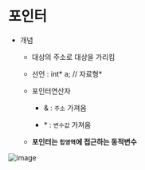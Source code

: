 # 포인터

- 개념

    - 대상의 주소로 대상을 가리킴

    - 선언 : int* a; // 자료형*

    - 포인터연산자
        - & : ``주소`` 가져옴

        - \* : ``변수값`` 가져옴

    - **포인터는 ``힙영역``에 접근하는 동적변수**

![image](https://user-images.githubusercontent.com/102288426/186083884-8c025234-08c6-4248-aeb4-fd3919462b9f.png)
